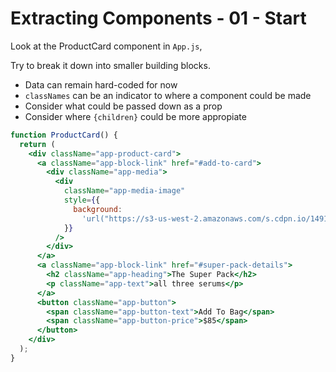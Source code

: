 # Extracting Components - 01 - Start

Look at the ProductCard component in `App.js`,

Try to break it down into smaller building blocks.

- Data can remain hard-coded for now
- `classNames` can be an indicator to where a component could be made
- Consider what could be passed down as a prop
- Consider where `{children}` could be more appropiate


```jsx
function ProductCard() {
  return (
    <div className="app-product-card">
      <a className="app-block-link" href="#add-to-card">
        <div className="app-media">
          <div
            className="app-media-image"
            style={{
              background:
                'url("https://s3-us-west-2.amazonaws.com/s.cdpn.io/149125/Supers_Vertical_PackRO-compressor.jpg") center center'
            }}
          />
        </div>
      </a>
      <a className="app-block-link" href="#super-pack-details">
        <h2 className="app-heading">The Super Pack</h2>
        <p className="app-text">all three serums</p>
      </a>
      <button className="app-button">
        <span className="app-button-text">Add To Bag</span>
        <span className="app-button-price">$85</span>
      </button>
    </div>
  );
}
```